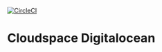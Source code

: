 [![CircleCI](https://circleci.com/gh/kgrotel/cloudspace_do.svg?style=svg&circle-token=446f93f821749fca6e400a5109655619c4c7b34c)](https://circleci.com/gh/kgrotel/cloudspace_do)

# Cloudspace Digitalocean